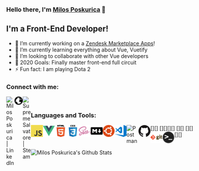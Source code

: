 ### Hello there, I'm [Milos Poskurica][website] 👋

## I'm a Front-End Developer!

- 🔭 I’m currently working on a [Zendesk Marketplace Apps][zendesk]!
- 🌱 I’m currently learning everything about Vue, Vuetify
- 👯 I’m looking to collaborate with other Vue developers
- 🥅 2020 Goals: Finally master front-end full circuit
- ⚡ Fun fact: I am playing Dota 2

### Connect with me:

[<img align="left" alt="Milos Poskurica | LinkedIn" width="22px" src="https://cdn.jsdelivr.net/npm/simple-icons@v3/icons/linkedin.svg" />][linkedin]
[<img align="left" alt="supremesalvatore.github.io/SalvatoreDev" width="22px" src="https://raw.githubusercontent.com/iconic/open-iconic/master/svg/globe.svg" />][website]
[<img align="left" alt="SupremeSalvatore | Steam" width="22px" src="https://cdn.jsdelivr.net/npm/simple-icons@v3/icons/steam.svg" />][steam]

<br />

### Languages and Tools:

[<img align="left" alt="javascript" width="32px" src="https://raw.githubusercontent.com/github/explore/80688e429a7d4ef2fca1e82350fe8e3517d3494d/topics/javascript/javascript.png" />][<img align="left" alt="vue.js" width="32px" src="https://raw.githubusercontent.com/github/explore/80688e429a7d4ef2fca1e82350fe8e3517d3494d/topics/vue/vue.png" />]
[<img align="left" alt="html5" width="32px" src="https://raw.githubusercontent.com/github/explore/80688e429a7d4ef2fca1e82350fe8e3517d3494d/topics/html/html.png" />][<img align="left" alt="css3" width="32px" src="https://raw.githubusercontent.com/github/explore/80688e429a7d4ef2fca1e82350fe8e3517d3494d/topics/css/css.png" />][<img align="left" alt="sass" width="32px" src="https://raw.githubusercontent.com/github/explore/80688e429a7d4ef2fca1e82350fe8e3517d3494d/topics/sass/sass.png" />][<img align="left" alt="markdown" width="32px" src="https://raw.githubusercontent.com/github/explore/78df643247d429f6cc873026c0622819ad797942/topics/markdown/markdown.png" />]
[<img align="left" alt="Ubuntu" width="32px" src="https://raw.githubusercontent.com/github/explore/80688e429a7d4ef2fca1e82350fe8e3517d3494d/topics/ubuntu/ubuntu.png" />][<img align="left" alt="visual studio code" width="32px" src="https://raw.githubusercontent.com/github/explore/80688e429a7d4ef2fca1e82350fe8e3517d3494d/topics/visual-studio-code/visual-studio-code.png" />]
[<img align="left" alt="Postman" width="32px" src="https://www.postman.com/assets/logos/postman-logo-stacked.svg" />][<img align="left" alt="github" width="32px" src="https://raw.githubusercontent.com/github/explore/78df643247d429f6cc873026c0622819ad797942/topics/github/github.png" />]
[<img align="left" alt="git" width="32px" src="https://raw.githubusercontent.com/github/explore/80688e429a7d4ef2fca1e82350fe8e3517d3494d/topics/git/git.png" />][<img align="left" alt="terminal" width="32px" src="https://raw.githubusercontent.com/github/explore/80688e429a7d4ef2fca1e82350fe8e3517d3494d/topics/terminal/terminal.png"/>]

<br/>

<img align="left" alt="Milos Poskurica's Github Stats" src="https://github-readme-stats.vercel.app/api?username=SupremeSalvatore&show_icons=true&hide_border=true&theme=cobalt&count_private=true" />

[linkedin]: https://linkedin.com/in/milos-poskurica
[website]: https://supremesalvatore.github.io/SalvatoreDev/
[zendesk]: https://www.zendesk.com/apps/directory/?q=&idx=appsIndex&p=0&hFR%5Bproducts%5D%5B0%5D=support
[steam]: https://steamcommunity.com/id/supremesalvatore/
